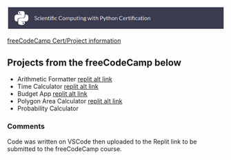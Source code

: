 <a href="https://www.freecodecamp.org/learn/scientific-computing-with-python/">
<img alt="Image Alt Text" src="/image/scientific_computing.png">
</a>
<!-- HTML this HTML that -->


[freeCodeCamp Cert/Project information](https://www.freecodecamp.org/learn/scientific-computing-with-python/#scientific-computing-with-python-projects)

## Projects from the freeCodeCamp below
- Arithmetic Formatter [replit alt link](https://replit.com/@lsrprntr/boilerplate-arithmetic-formatter#arithmetic_arranger.py)
- Time Calculator [replit alt link](https://replit.com/@lsrprntr/boilerplate-time-calculator#time_calculator.py)
- Budget App [replit alt link](https://replit.com/@lsrprntr/boilerplate-budget-app#budget.py)
- Polygon Area Calculator [replit alt link](https://replit.com/@lsrprntr/boilerplate-polygon-area-calculator#shape_calculator.py)
- Probability Calculator 

### Comments
Code was written on VSCode then uploaded to the Replit link to be submitted to the freeCodeCamp course.
